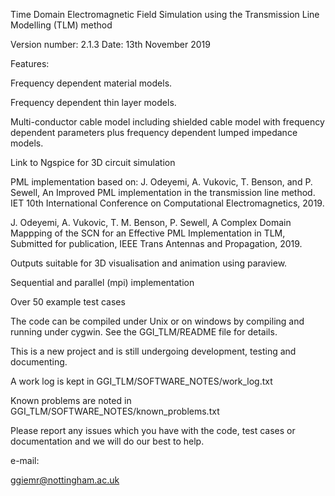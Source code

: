 
Time Domain Electromagnetic Field Simulation using the Transmission Line Modelling (TLM) method

Version number: 2.1.3
Date: 13th November 2019

Features:

Frequency dependent material models.

Frequency dependent thin layer models.

Multi-conductor cable model including shielded cable model with frequency dependent 
parameters plus frequency dependent lumped impedance models.

Link to Ngspice for 3D circuit simulation

PML implementation based on:
 J. Odeyemi, A. Vukovic, T. Benson, and P. Sewell, An Improved PML implementation in the transmission line method. IET 10th International Conference on Computational Electromagnetics, 2019.
 
J. Odeyemi, A. Vukovic, T. M. Benson, P. Sewell, A Complex Domain Mappping of the SCN for an Effective PML Implementation in TLM, Submitted for publication, IEEE Trans Antennas and Propagation, 2019.

Outputs suitable for 3D visualisation and animation using paraview.

Sequential and parallel (mpi) implementation

Over 50 example test cases

The code can be compiled under Unix or on windows by compiling and running under cygwin.
See the GGI_TLM/README file for details.

This is a new project and is still undergoing development, testing and documenting.

A work log is kept in GGI_TLM/SOFTWARE_NOTES/work_log.txt

Known problems are noted in GGI_TLM/SOFTWARE_NOTES/known_problems.txt


Please report any issues which you have with the code, test cases or documentation 
and we will do our best to help. 

e-mail:

ggiemr@nottingham.ac.uk


